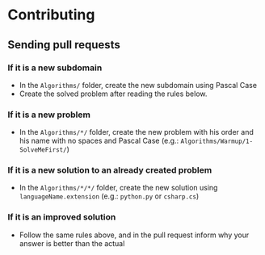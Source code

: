 # Contributing

## Sending pull requests

### If it is a new subdomain

* In the `Algorithms/` folder, create the new subdomain using Pascal Case
* Create the solved problem after reading the rules below.

### If it is a new problem

* In the `Algorithms/*/` folder, create the new problem with his order and his name with no spaces and Pascal Case (e.g.: `Algorithms/Warmup/1-SolveMeFirst/`)

### If it is a new solution to an already created problem

* In the `Algorithms/*/*/` folder, create the new solution using `languageName.extension` (e.g.: `python.py` or `csharp.cs`)

### If it is an improved solution

* Follow the same rules above, and in the pull request inform why your answer is better than the actual